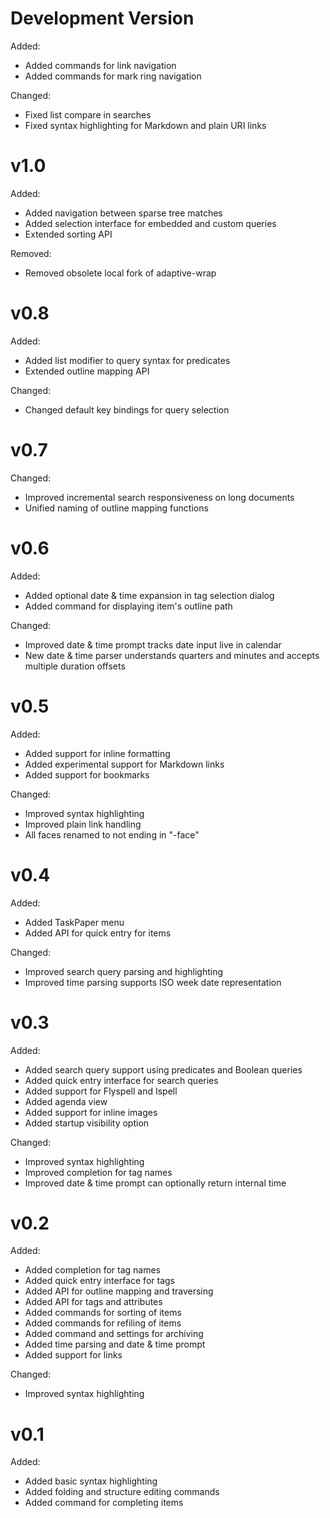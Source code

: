 

# Development Version

Added:

- Added commands for link navigation
- Added commands for mark ring navigation

Changed:

- Fixed list compare in searches
- Fixed syntax highlighting for Markdown and plain URI links


# v1.0

Added:

- Added navigation between sparse tree matches
- Added selection interface for embedded and custom queries
- Extended sorting API

Removed:

- Removed obsolete local fork of adaptive-wrap


# v0.8

Added:

- Added list modifier to query syntax for predicates
- Extended outline mapping API

Changed:

- Changed default key bindings for query selection


# v0.7

Changed:

- Improved incremental search responsiveness on long documents
- Unified naming of outline mapping functions


# v0.6

Added:

- Added optional date & time expansion in tag selection dialog
- Added command for displaying item's outline path

Changed:

- Improved date & time prompt tracks date input live in calendar
- New date & time parser understands quarters and minutes and accepts multiple duration offsets


# v0.5

Added:

- Added support for inline formatting
- Added experimental support for Markdown links
- Added support for bookmarks

Changed:

- Improved syntax highlighting
- Improved plain link handling
- All faces renamed to not ending in "-face"


# v0.4

Added:

- Added TaskPaper menu
- Added API for quick entry for items

Changed:

- Improved search query parsing and highlighting
- Improved time parsing supports ISO week date representation


# v0.3

Added:

- Added search query support using predicates and Boolean queries
- Added quick entry interface for search queries
- Added support for Flyspell and Ispell
- Added agenda view
- Added support for inline images
- Added startup visibility option

Changed:

- Improved syntax highlighting
- Improved completion for tag names
- Improved date & time prompt can optionally return internal time


# v0.2

Added:

- Added completion for tag names
- Added quick entry interface for tags
- Added API for outline mapping and traversing
- Added API for tags and attributes
- Added commands for sorting of items
- Added commands for refiling of items
- Added command and settings for archiving
- Added time parsing and date & time prompt
- Added support for links

Changed:

- Improved syntax highlighting


# v0.1

Added:

- Added basic syntax highlighting
- Added folding and structure editing commands
- Added command for completing items


